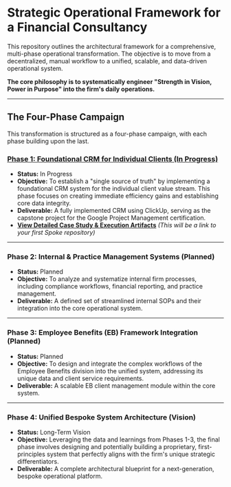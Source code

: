 # Strategic Operational Framework for a Financial Consultancy

This repository outlines the architectural framework for a comprehensive, multi-phase operational transformation. The objective is to move from a decentralized, manual workflow to a unified, scalable, and data-driven operational system.

**The core philosophy is to systematically engineer "Strength in Vision, Power in Purpose" into the firm's daily operations.**

---

## The Four-Phase Campaign

This transformation is structured as a four-phase campaign, with each phase building upon the last.

### [Phase 1: Foundational CRM for Individual Clients (In Progress)](./Phase-1-Individual-Client-CRM)

*   **Status:** In Progress
*   **Objective:** To establish a "single source of truth" by implementing a foundational CRM system for the individual client value stream. This phase focuses on creating immediate efficiency gains and establishing core data integrity.
*   **Deliverable:** A fully implemented CRM using ClickUp, serving as the capstone project for the Google Project Management certification.
*   **[View Detailed Case Study & Execution Artifacts](./Phase-1-Individual-Client-CRM)** *(This will be a link to your first Spoke repository)*

---

### Phase 2: Internal & Practice Management Systems (Planned)

*   **Status:** Planned
*   **Objective:** To analyze and systematize internal firm processes, including compliance workflows, financial reporting, and practice management.
*   **Deliverable:** A defined set of streamlined internal SOPs and their integration into the core operational system.

---

### Phase 3: Employee Benefits (EB) Framework Integration (Planned)

*   **Status:** Planned
*   **Objective:** To design and integrate the complex workflows of the Employee Benefits division into the unified system, addressing its unique data and client service requirements.
*   **Deliverable:** A scalable EB client management module within the core system.

---

### Phase 4: Unified Bespoke System Architecture (Vision)

*   **Status:** Long-Term Vision
*   **Objective:** Leveraging the data and learnings from Phases 1-3, the final phase involves designing and potentially building a proprietary, first-principles system that perfectly aligns with the firm's unique strategic differentiators.
*   **Deliverable:** A complete architectural blueprint for a next-generation, bespoke operational platform.
